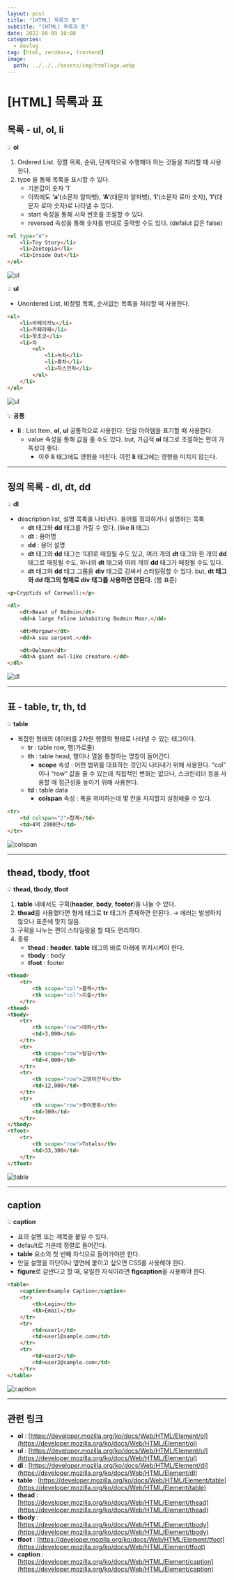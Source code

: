 ```yaml
---
layout: post
title: "[HTML] 목록과 표"
subtitle: "[HTML] 목록과 표"
date: 2022-08-09 10:00
categories:
  - devlog
tag: [html, zerobase, frontend]
image:
  path: ../../../assets/img/htmllogo.webp
---
```


# [HTML] 목록과 표

## 목록 - ul, ol, li

💡 **ol**

1. Ordered List. 정렬 목록, 순위, 단계적으로 수행해야 하는 것들을 처리할 때 사용한다.
2. type 을 통해 목록을 표시할 수 있다.
    - 기본값이 숫자 ‘1’
    - 이외에도 **‘a’**(소문자 알파벳), **‘A’**(대문자 알파벳), **‘i’**(소문자 로마 숫자), **‘I’**(대문자 로마 숫자)로 나타낼 수 있다.
    - start 속성을 통해 시작 번호를 조절할 수 있다.
    - reversed 속성을 통해 숫자를 반대로 출력할 수도 있다. (defalut 값은 false)


```html
<ol type="A">
	<li>Toy Story</li>
	<li>Zootopia</li>
	<li>Inside Out</li>
</ol>
```

![ol](../../assets/img/develop/2022-08-09-dev-html-list-chart/ol.png)

💡 **ul**

- Unordered List, 비정렬 목록, 순서없는 목록을 처리할 때 사용한다.

```html
<ul>
	<li>아메리카노</li>
	<li>카페라떼</li>
	<li>핫초코</li>
	<li>차
		<ul>
			<li>녹차</li>
			<li>홍차</li>
			<li>자스민차</li>
		</ul>
	</li>
</ul>
```

![ul](../../assets/img/develop/2022-08-09-dev-html-list-chart/ul.png)

💡 **공통**

- **li** : List Item, **ol**, **ul** 공통적으로 사용한다. 단일 아이템을 표기할 때 사용한다.
    - value 속성을 통해 값을 줄 수도 있다. but, 가급적 **ol** 태그로 조절하는 편이 가독성이 좋다.
        - 이후 **li** 태그에도 영향을 미친다. 이전 **li** 태그에는 영향을 미치지 않는다.

---

## 정의 목록 - dl, dt, dd

💡 **dl**

- description list, 설명 목록을 나타낸다. 용어를 정의하거나 설명하는 목록
    - **dt** 태그와 **dd** 태그를 가질 수 있다. (like **li** 태그)
    - **dt** : 용어명
    - **dd** : 용어 설명
    - **dt** 태그와 **dd** 태그는 1대1로 매칭될 수도 있고, 여러 개의 **dt** 태그와 한 개의 **dd** 태그로 매칭될 수도, 하나의 **dt** 태그와 여러 개의 **dd** 태그가 매칭될 수도 있다.
    - **dt** 태그와 **dd** 태그 그룹을 **div** 태그로 감싸서 스타일링할 수 있다. but, **dt 태그와 dd 태그의 형제로 div 태그를 사용하면 안된다.** (웹 표준)

```html
<p>Cryptids of Cornwall:</p>

<dl>
	<dt>Beast of Bodmin</dt>
	<dd>A large feline inhabiting Bodmin Moor.</dd>

	<dt>Morgawr</dt>
	<dd>A sea serpent.</dd>

	<dt>Owlman</dt>
	<dd>A giant owl-like creature.</dd>
</dl>
```

![dl](../../assets/img/develop/2022-08-09-dev-html-list-chart/dl.png)

---

## 표 - table, tr, th, td

💡 **table**

- 복잡한 형태의 데이터를 2차원 행렬의 형태로 나타낼 수 있는 태그이다.
    - **tr** : table row, 행(가로줄)
    - **th** : table head, 행이나 열을 통칭하는 명칭이 들어간다.
        - **scope** 속성 : 어떤 범위를 대표하는 것인지 나타내기 위해 사용한다. “col” 이나 “row” 값을 줄 수 있는데 직접적인 변화는 없으나, 스크린리더 등을 사용할 때 접근성을 높이기 위해 사용한다.
    - **td** : table data
        - **colspan** 속성 : 폭을 의미하는데 몇 칸을 차지할지 설정해줄 수 있다.

```html
<tr>
	<td colspan="2">합계</td>
	<td>4억 2000만</td>
</tr>
```

![colspan](../../assets/img/develop/2022-08-09-dev-html-list-chart/colspan.png)

---

## thead, tbody, tfoot

💡 **thead, tbody, tfoot**

1. **table** 내에서도 구획(**header**, **body**, **footer**)을 나눌 수 있다.
2. **thead**를 사용했다면 형제 태그로 **tr** 태그가 존재하면 안된다.
    → 에러는 발생하지 않으나 표준에 맞지 않음.
3. 구획을 나누는 편이 스타일링을 할 때도 편리하다.
4. 종류
    - **thead** : **header**. **table** 태그의 바로 아래에 위치시켜야 한다.
    - **tbody** : body
    - **tfoot** : footer

```html
<thead>
	<tr>
		<th scope="col">품목</th>
		<th scope="col">지출</th>
	</tr>
<thead>
<tbody>
	<tr>
		<th scope="row">대파</th>
		<td>3,000</td>
	</tr>
	<tr>
		<th scope="row">달걀</th>
		<td>4,000</td>
	</tr>
	<tr>
		<th scope="row">고양이간식</th>
		<td>12,000</td>
	</tr>
	<tr>
		<th scope="row">종이봉투</th>
		<td>300</td>
	</tr>
</tbody>
<tfoot>
	<tr>
		<th scope="row">Totals</th>
		<td>33,300</td>
	</tr>
</tfoot>
```

![table](../../assets/img/develop/2022-08-09-dev-html-list-chart/table.png)

---

## caption

💡 **caption**

- 표의 설명 또는 제목을 붙일 수 있다.
- default로 가운데 정렬로 들어간다.
- **table** 요소의 첫 번째 자식으로 들어가야만 한다.
- 만일 설명을 하단이나 옆면에 붙이고 싶으면 CSS를 사용해야 한다.
- **figure**로 감싼다고 할 때, 유일한 자식이라면 **figcaption**을 사용해야 한다.

```html
<table>
	<caption>Example Caption</caption>
	<tr>
		<th>Login</th>
		<th>Email</th>
	</tr>
	<tr>
		<td>user1</td>
		<td>user1@sample.com</td>
	</tr>
	<tr>
		<td>user2</td>
		<td>user2@sample.com</td>
	</tr>
</table>
```

![caption](../../assets/img/develop/2022-08-09-dev-html-list-chart/caption.png)

---

## 관련 링크

- **ol** : [https://developer.mozilla.org/ko/docs/Web/HTML/Element/ol](https://developer.mozilla.org/ko/docs/Web/HTML/Element/ol)
- **ul** : [https://developer.mozilla.org/ko/docs/Web/HTML/Element/ul](https://developer.mozilla.org/ko/docs/Web/HTML/Element/ul)
- **dl** : [https://developer.mozilla.org/ko/docs/Web/HTML/Element/dl](https://developer.mozilla.org/ko/docs/Web/HTML/Element/dl)
- **table** : [https://developer.mozilla.org/ko/docs/Web/HTML/Element/table](https://developer.mozilla.org/ko/docs/Web/HTML/Element/table)
- **thead** : [https://developer.mozilla.org/ko/docs/Web/HTML/Element/thead](https://developer.mozilla.org/ko/docs/Web/HTML/Element/thead)
- **tbody** : [https://developer.mozilla.org/ko/docs/Web/HTML/Element/tbody](https://developer.mozilla.org/ko/docs/Web/HTML/Element/tbody)
- **tfoot** : [https://developer.mozilla.org/ko/docs/Web/HTML/Element/tfoot](https://developer.mozilla.org/ko/docs/Web/HTML/Element/tfoot)
- **caption** : [https://developer.mozilla.org/ko/docs/Web/HTML/Element/caption](https://developer.mozilla.org/ko/docs/Web/HTML/Element/caption)